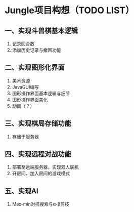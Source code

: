 # Jungle项目构想（TODO LIST）

## 一、实现斗兽棋基本逻辑

1. 记录回合数
2. 添加历史记录与撤回功能

## 二、实现图形化界面

1. 美术资源
2. JavaGUI编写
3. 图形操作界面基本逻辑与细节
4. 图形操作界面美化
5. 动画（？）

## 三、实现棋局存储功能

1. 存储于服务器

## 四、实现远程对战功能

1. 部署至远端服务器，实现双人联机
2. 开房间、加入房间的游戏模式

## 五、实现AI

1. Max-min对抗搜索与α-β剪枝